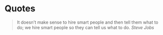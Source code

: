 # Quotes

> It doesn’t make sense to hire smart people and then tell them what to do;
> we hire smart people so they can tell us what to do.
> *Steve Jobs*
